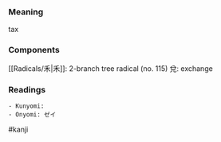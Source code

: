 ### Meaning

tax

### Components

[[Radicals/禾|禾]]: 2-branch tree radical (no. 115) 兌: exchange

### Readings

```
- Kunyomi: 
- Onyomi: ゼイ
```

#kanji